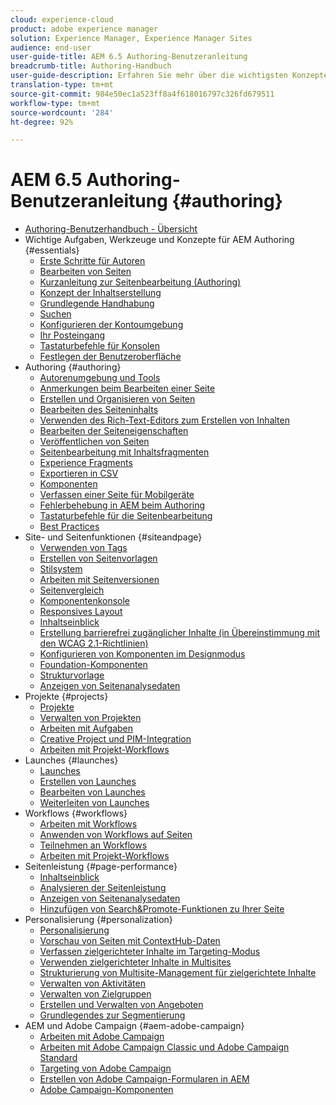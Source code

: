 ```yaml
---
cloud: experience-cloud
product: adobe experience manager
solution: Experience Manager, Experience Manager Sites
audience: end-user
user-guide-title: AEM 6.5 Authoring-Benutzeranleitung
breadcrumb-title: Authoring-Handbuch
user-guide-description: Erfahren Sie mehr über die wichtigsten Konzepte zum Erstellen von Inhalten und Authoring in AEM.
translation-type: tm+mt
source-git-commit: 984e50ec1a523ff8a4f618016797c326fd679511
workflow-type: tm+mt
source-wordcount: '284'
ht-degree: 92%

---
```



# AEM 6.5 Authoring-Benutzeranleitung {#authoring}

+ [Authoring-Benutzerhandbuch - Übersicht](home.md)
+ Wichtige Aufgaben, Werkzeuge und Konzepte für AEM Authoring {#essentials}
   + [Erste Schritte für Autoren](first-steps.md)
   + [Bearbeiten von Seiten](page-authoring.md)
   + [Kurzanleitung zur Seitenbearbeitung (Authoring)](qg-page-authoring.md)
   + [Konzept der Inhaltserstellung](author.md)
   + [Grundlegende Handhabung](basic-handling.md)
   + [Suchen](search.md)
   + [Konfigurieren der Kontoumgebung](user-properties.md)
   + [Ihr Posteingang](inbox.md)
   + [Tastaturbefehle für Konsolen](keyboard-shortcuts.md)
   + [Festlegen der Benutzeroberfläche](select-ui.md)
+ Authoring {#authoring}
   + [Autorenumgebung und Tools](author-environment-tools.md)
   + [Anmerkungen beim Bearbeiten einer Seite](annotations.md)
   + [Erstellen und Organisieren von Seiten](managing-pages.md)
   + [Bearbeiten des Seiteninhalts](editing-content.md)
   + [Verwenden des Rich-Text-Editors zum Erstellen von Inhalten](rich-text-editor.md)
   + [Bearbeiten der Seiteneigenschaften](editing-page-properties.md)
   + [Veröffentlichen von Seiten](publishing-pages.md)
   + [Seitenbearbeitung mit Inhaltsfragmenten](content-fragments.md)
   + [Experience Fragments](experience-fragments.md)
   + [Exportieren in CSV](csv-export.md)
   + [Komponenten](default-components.md)
   + [Verfassen einer Seite für Mobilgeräte](mobile.md)
   + [Fehlerbehebung in AEM beim Authoring](troubleshooting.md)
   + [Tastaturbefehle für die Seitenbearbeitung](page-authoring-keyboard-shortcuts.md)
   + [Best Practices](best-practices.md)
+ Site- und Seitenfunktionen {#siteandpage}
   + [Verwenden von Tags](tags.md)
   + [Erstellen von Seitenvorlagen  ](templates.md)
   + [Stilsystem](style-system.md)
   + [Arbeiten mit Seitenversionen](working-with-page-versions.md)
   + [Seitenvergleich](page-diff.md)
   + [Komponentenkonsole](default-components-console.md)
   + [Responsives Layout](responsive-layout.md)
   + [Inhaltseinblick ](content-insights.md)
   + [Erstellung barrierefrei zugänglicher Inhalte (in Übereinstimmung mit den WCAG 2.1-Richtlinien) ](creating-accessible-content.md)
   + [Konfigurieren von Komponenten im Designmodus](default-components-designmode.md)
   + [Foundation-Komponenten](default-components-foundation.md)
   + [Strukturvorlage](scaffolding.md)
   + [Anzeigen von Seitenanalysedaten](page-analytics-using.md)
+ Projekte {#projects}
   + [Projekte](projects.md)
   + [Verwalten von Projekten](touch-ui-managing-projects.md)
   + [Arbeiten mit Aufgaben](task-content.md)
   + [Creative Project und PIM-Integration](managing-product-information.md)
   + [Arbeiten mit Projekt-Workflows](projects-with-workflows.md)
+ Launches {#launches}
   + [Launches](launches.md)
   + [Erstellen von Launches](launches-creating.md)
   + [Bearbeiten von Launches](launches-editing.md)
   + [Weiterleiten von Launches](launches-promoting.md)
+ Workflows {#workflows}
   + [Arbeiten mit Workflows](workflows.md)
   + [Anwenden von Workflows auf Seiten ](workflows-applying.md)
   + [Teilnehmen an Workflows](workflows-participating.md)
   + [Arbeiten mit Projekt-Workflows](projects-with-workflows.md)
+ Seitenleistung {#page-performance}
   + [Inhaltseinblick ](content-insights.md)
   + [Analysieren der Seitenleistung](ci-analyze.md)
   + [Anzeigen von Seitenanalysedaten](pa-using.md)
   + [Hinzufügen von Search&amp;Promote-Funktionen zu Ihrer Seite](search-and-promote.md)
+ Personalisierung   {#personalization}
   + [Personalisierung  ](personalization.md)
   + [Vorschau von Seiten mit ContextHub-Daten ](ch-previewing.md)
   + [Verfassen zielgerichteter Inhalte im Targeting-Modus](content-targeting-touch.md)
   + [Verwenden zielgerichteter Inhalte in Multisites](multisite-support-targeted-content.md)
   + [Strukturierung von Multisite-Management für zielgerichtete Inhalte](technical-multisite-targeted.md)
   + [Verwalten von Aktivitäten](activitylib.md)
   + [Verwalten von Zielgruppen](managing-audiences.md)
   + [Erstellen und Verwalten von Angeboten](offerlib.md)
   + [Grundlegendes zur Segmentierung](segmentation-overview.md)
+ AEM und Adobe Campaign {#aem-adobe-campaign}
   + [Arbeiten mit Adobe Campaign](adobe-campaign.md)
   + [Arbeiten mit Adobe Campaign Classic und Adobe Campaign Standard](campaign.md)
   + [Targeting von Adobe Campaign](target-adobe-campaign.md)
   + [Erstellen von Adobe Campaign-Formularen in AEM](adobe-campaign-forms.md)
   + [Adobe Campaign-Komponenten](adobe-campaign-components.md)
